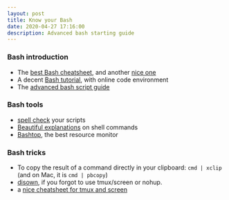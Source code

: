 ```yaml
---
layout: post
title: Know your Bash
date: 2020-04-27 17:16:00
description: Advanced bash starting guide
---
```


### Bash introduction

- The [best Bash cheatsheet](https://devhints.io/bash), and another [nice one](https://www.pixelbeat.org/cmdline.html)
- A decent [Bash tutorial](https://www.learnshell.org/), with online code environment
- The [advanced bash script guide](https://www.tldp.org/LDP/abs/html/)

### Bash tools

- [spell check](https://www.shellcheck.net/) your scripts
- [Beautiful explanations](https://explainshell.com/) on shell commands
- [Bashtop](https://github.com/aristocratos/bashtop), the best resource monitor

### Bash tricks

- To copy the result of a command directly in your clipboard: `cmd | xclip` (and on Mac, it is `cmd | pbcopy`)
- [disown](https://www.cyberciti.biz/faq/unix-linux-disown-command-examples-usage-syntax/), if you forgot to use tmux/screen or nohup.
- a [nice cheatsheet for tmux and screen](www.dayid.org/comp/tm.html)